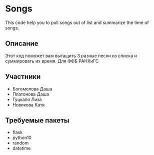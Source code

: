 # Songs
This code help you to pull songs out of list and summarize the time of songs. 

## Описание 
Этот код поможет вам вытащить 3 разные песни из списка и суммировать их время. Для ФФБ РАНХиГС

## Участники 
* Богомолова Даша
* Платонова Даша
* Гуцкало Лиза
* Новикова Катя

## Требуемые пакеты 
* flask
* python10
* random
* datetime

